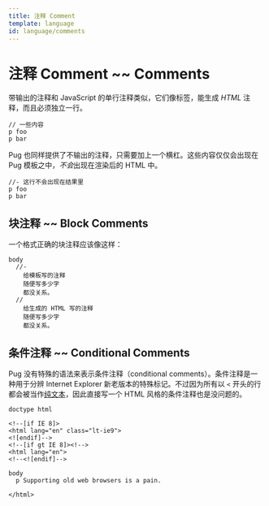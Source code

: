 ```yaml
---
title: 注释 Comment
template: language
id: language/comments
---
```


# 注释 Comment ~~ Comments

带输出的注释和 JavaScript 的单行注释类似，它们像标签，能生成 *HTML* 注释，而且必须独立一行。

```pug-preview
// 一些内容
p foo
p bar
```

Pug 也同样提供了不输出的注释，只需要加上一个横杠。这些内容仅仅会出现在 Pug 模板之中，*不会*出现在渲染后的 HTML 中。

```pug-preview
//- 这行不会出现在结果里
p foo
p bar
```

## 块注释 ~~ Block Comments

一个格式正确的块注释应该像这样：

```pug-preview
body
  //-
    给模板写的注释
    随便写多少字
    都没关系。
  //
    给生成的 HTML 写的注释
    随便写多少字
    都没关系。
```

## 条件注释 ~~ Conditional Comments

Pug 没有特殊的语法来表示条件注释（conditional comments）。条件注释是一种用于分辨 Internet Explorer 新老版本的特殊标记。不过因为所有以 `<` 开头的行都会被当作[纯文本][plain text]，因此直接写一个 HTML 风格的条件注释也是没问题的。

```pug-preview
doctype html

<!--[if IE 8]>
<html lang="en" class="lt-ie9">
<![endif]-->
<!--[if gt IE 8]><!-->
<html lang="en">
<!--<![endif]-->

body
  p Supporting old web browsers is a pain.

</html>
```

[plain text]: plain-text.html
